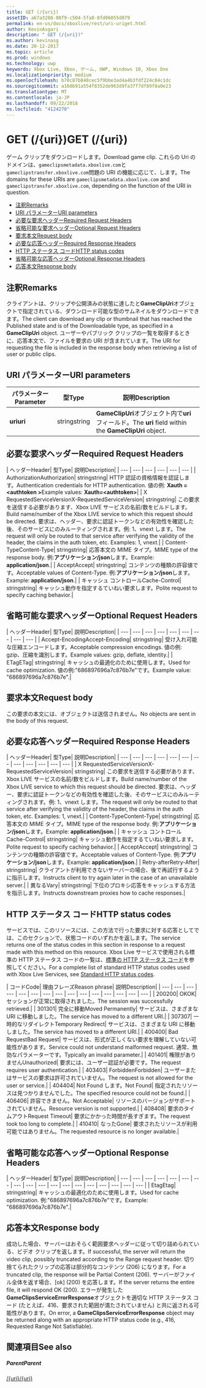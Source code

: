 ```yaml
---
title: GET (/{uri})
assetID: a67a3288-88f9-c504-5fa8-8fd06055d079
permalink: en-us/docs/xboxlive/rest/uri-uriget.html
author: KevinAsgari
description: " GET (/{uri})"
ms.author: kevinasg
ms.date: 20-12-2017
ms.topic: article
ms.prod: windows
ms.technology: uwp
keywords: Xbox Live, Xbox, ゲーム, UWP, Windows 10, Xbox One
ms.localizationpriority: medium
ms.openlocfilehash: b70c87b848cec5f9bbe3ad4a4b3fdf224c84c1dc
ms.sourcegitcommit: a160b91a554f8352de963d9fa37f7df89f8a0e23
ms.translationtype: MT
ms.contentlocale: ja-JP
ms.lasthandoff: 09/22/2018
ms.locfileid: "4124270"
---
```

# <a name="get-uri"></a><span data-ttu-id="2f139-104">GET (/{uri})</span><span class="sxs-lookup"><span data-stu-id="2f139-104">GET (/{uri})</span></span>
<span data-ttu-id="2f139-105">ゲーム クリップをダウンロードします。</span><span class="sxs-lookup"><span data-stu-id="2f139-105">Download game clip.</span></span> <span data-ttu-id="2f139-106">これらの Uri のドメインは、`gameclipsmetadata.xboxlive.com`と`gameclipstransfer.xboxlive.com`問題の URI の機能に応じて、します。</span><span class="sxs-lookup"><span data-stu-id="2f139-106">The domains for these URIs are `gameclipsmetadata.xboxlive.com` and `gameclipstransfer.xboxlive.com`, depending on the function of the URI in question.</span></span>
 
  * [<span data-ttu-id="2f139-107">注釈</span><span class="sxs-lookup"><span data-stu-id="2f139-107">Remarks</span></span>](#ID4EX)
  * [<span data-ttu-id="2f139-108">URI パラメーター</span><span class="sxs-lookup"><span data-stu-id="2f139-108">URI parameters</span></span>](#ID4EDB)
  * [<span data-ttu-id="2f139-109">必要な要求ヘッダー</span><span class="sxs-lookup"><span data-stu-id="2f139-109">Required Request Headers</span></span>](#ID4EEC)
  * [<span data-ttu-id="2f139-110">省略可能な要求ヘッダー</span><span class="sxs-lookup"><span data-stu-id="2f139-110">Optional Request Headers</span></span>](#ID4EQE)
  * [<span data-ttu-id="2f139-111">要求本文</span><span class="sxs-lookup"><span data-stu-id="2f139-111">Request body</span></span>](#ID4EZF)
  * [<span data-ttu-id="2f139-112">必要な応答ヘッダー</span><span class="sxs-lookup"><span data-stu-id="2f139-112">Required Response Headers</span></span>](#ID4EEG)
  * [<span data-ttu-id="2f139-113">HTTP ステータス コード</span><span class="sxs-lookup"><span data-stu-id="2f139-113">HTTP status codes</span></span>](#ID4EYAAC)
  * [<span data-ttu-id="2f139-114">省略可能な応答ヘッダー</span><span class="sxs-lookup"><span data-stu-id="2f139-114">Optional Response Headers</span></span>](#ID4EOFAC)
  * [<span data-ttu-id="2f139-115">応答本文</span><span class="sxs-lookup"><span data-stu-id="2f139-115">Response body</span></span>](#ID4EOGAC)
 
<a id="ID4EX"></a>

 
## <a name="remarks"></a><span data-ttu-id="2f139-116">注釈</span><span class="sxs-lookup"><span data-stu-id="2f139-116">Remarks</span></span>
 
<span data-ttu-id="2f139-117">クライアントは、クリップや公開済みの状態に達したと**GameClipUri**オブジェクトで指定されている、ダウンロード可能な型のサムネイルをダウンロードできます。</span><span class="sxs-lookup"><span data-stu-id="2f139-117">The client can download any clip or thumbnail that has reached the Published state and is of the Downloadable type, as specified in a **GameClipUri** object.</span></span> <span data-ttu-id="2f139-118">ユーザーやパブリック クリップの一覧を取得するときに、応答本文で、ファイルを要求の URI が含まれています。</span><span class="sxs-lookup"><span data-stu-id="2f139-118">The URI for requesting the file is included in the response body when retrieving a list of user or public clips.</span></span>
  
<a id="ID4EDB"></a>

 
## <a name="uri-parameters"></a><span data-ttu-id="2f139-119">URI パラメーター</span><span class="sxs-lookup"><span data-stu-id="2f139-119">URI parameters</span></span>
 
| <span data-ttu-id="2f139-120">パラメーター</span><span class="sxs-lookup"><span data-stu-id="2f139-120">Parameter</span></span>| <span data-ttu-id="2f139-121">型</span><span class="sxs-lookup"><span data-stu-id="2f139-121">Type</span></span>| <span data-ttu-id="2f139-122">説明</span><span class="sxs-lookup"><span data-stu-id="2f139-122">Description</span></span>| 
| --- | --- | --- | 
| <b><span data-ttu-id="2f139-123">uri</span><span class="sxs-lookup"><span data-stu-id="2f139-123">uri</span></span></b>| <span data-ttu-id="2f139-124">string</span><span class="sxs-lookup"><span data-stu-id="2f139-124">string</span></span>| <span data-ttu-id="2f139-125"><b>GameClipUri</b>オブジェクト内で<b>uri</b>フィールド。</span><span class="sxs-lookup"><span data-stu-id="2f139-125">The <b>uri</b> field within the <b>GameClipUri</b> object.</span></span>| 
  
<a id="ID4EEC"></a>

 
## <a name="required-request-headers"></a><span data-ttu-id="2f139-126">必要な要求ヘッダー</span><span class="sxs-lookup"><span data-stu-id="2f139-126">Required Request Headers</span></span>
 
| <span data-ttu-id="2f139-127">ヘッダー</span><span class="sxs-lookup"><span data-stu-id="2f139-127">Header</span></span>| <span data-ttu-id="2f139-128">型</span><span class="sxs-lookup"><span data-stu-id="2f139-128">Type</span></span>| <span data-ttu-id="2f139-129">説明</span><span class="sxs-lookup"><span data-stu-id="2f139-129">Description</span></span>| 
| --- | --- | --- | --- | --- | --- | 
| <span data-ttu-id="2f139-130">Authorization</span><span class="sxs-lookup"><span data-stu-id="2f139-130">Authorization</span></span>| <span data-ttu-id="2f139-131">string</span><span class="sxs-lookup"><span data-stu-id="2f139-131">string</span></span>| <span data-ttu-id="2f139-132">HTTP 認証の資格情報を認証します。</span><span class="sxs-lookup"><span data-stu-id="2f139-132">Authentication credentials for HTTP authentication.</span></span> <span data-ttu-id="2f139-133">値の例: <b>Xauth =&lt;authtoken ></b></span><span class="sxs-lookup"><span data-stu-id="2f139-133">Example values: <b>Xauth=&lt;authtoken></b></span></span>| 
| <span data-ttu-id="2f139-134">X RequestedServiceVersion</span><span class="sxs-lookup"><span data-stu-id="2f139-134">X-RequestedServiceVersion</span></span>| <span data-ttu-id="2f139-135">string</span><span class="sxs-lookup"><span data-stu-id="2f139-135">string</span></span>| <span data-ttu-id="2f139-136">この要求を送信する必要があります、Xbox LIVE サービスの名前/数をビルドします。</span><span class="sxs-lookup"><span data-stu-id="2f139-136">Build name/number of the Xbox LIVE service to which this request should be directed.</span></span> <span data-ttu-id="2f139-137">要求は、ヘッダー、要求に認証トークンなどの有効性を確認した後、そのサービスにのみルーティングされます。例: 1、vnext します。</span><span class="sxs-lookup"><span data-stu-id="2f139-137">The request will only be routed to that service after verifying the validity of the header, the claims in the auth token, etc. Examples: 1, vnext.</span></span>| 
| <span data-ttu-id="2f139-138">Content-Type</span><span class="sxs-lookup"><span data-stu-id="2f139-138">Content-Type</span></span>| <span data-ttu-id="2f139-139">string</span><span class="sxs-lookup"><span data-stu-id="2f139-139">string</span></span>| <span data-ttu-id="2f139-140">応答本文の MIME タイプ。</span><span class="sxs-lookup"><span data-stu-id="2f139-140">MIME type of the response body.</span></span> <span data-ttu-id="2f139-141">例:<b>アプリケーション/json</b>します。</span><span class="sxs-lookup"><span data-stu-id="2f139-141">Example: <b>application/json</b>.</span></span>| 
| <span data-ttu-id="2f139-142">Accept</span><span class="sxs-lookup"><span data-stu-id="2f139-142">Accept</span></span>| <span data-ttu-id="2f139-143">string</span><span class="sxs-lookup"><span data-stu-id="2f139-143">string</span></span>| <span data-ttu-id="2f139-144">コンテンツの種類の許容値です。</span><span class="sxs-lookup"><span data-stu-id="2f139-144">Acceptable values of Content-Type.</span></span> <span data-ttu-id="2f139-145">例:<b>アプリケーション/json</b>します。</span><span class="sxs-lookup"><span data-stu-id="2f139-145">Example: <b>application/json</b>.</span></span>| 
| <span data-ttu-id="2f139-146">キャッシュ コントロール</span><span class="sxs-lookup"><span data-stu-id="2f139-146">Cache-Control</span></span>| <span data-ttu-id="2f139-147">string</span><span class="sxs-lookup"><span data-stu-id="2f139-147">string</span></span>| <span data-ttu-id="2f139-148">キャッシュ動作を指定するていねい要求します。</span><span class="sxs-lookup"><span data-stu-id="2f139-148">Polite request to specify caching behavior.</span></span>| 
  
<a id="ID4EQE"></a>

 
## <a name="optional-request-headers"></a><span data-ttu-id="2f139-149">省略可能な要求ヘッダー</span><span class="sxs-lookup"><span data-stu-id="2f139-149">Optional Request Headers</span></span>
 
| <span data-ttu-id="2f139-150">ヘッダー</span><span class="sxs-lookup"><span data-stu-id="2f139-150">Header</span></span>| <span data-ttu-id="2f139-151">型</span><span class="sxs-lookup"><span data-stu-id="2f139-151">Type</span></span>| <span data-ttu-id="2f139-152">説明</span><span class="sxs-lookup"><span data-stu-id="2f139-152">Description</span></span>| 
| --- | --- | --- | --- | --- | --- | --- | --- | --- | 
| <span data-ttu-id="2f139-153">Accept-Encoding</span><span class="sxs-lookup"><span data-stu-id="2f139-153">Accept-Encoding</span></span>| <span data-ttu-id="2f139-154">string</span><span class="sxs-lookup"><span data-stu-id="2f139-154">string</span></span>| <span data-ttu-id="2f139-155">受け入れ可能な圧縮エンコードします。</span><span class="sxs-lookup"><span data-stu-id="2f139-155">Acceptable compression encodings.</span></span> <span data-ttu-id="2f139-156">値の例: gzip、圧縮を識別します。</span><span class="sxs-lookup"><span data-stu-id="2f139-156">Example values: gzip, deflate, identity.</span></span>| 
| <span data-ttu-id="2f139-157">ETag</span><span class="sxs-lookup"><span data-stu-id="2f139-157">ETag</span></span>| <span data-ttu-id="2f139-158">string</span><span class="sxs-lookup"><span data-stu-id="2f139-158">string</span></span>| <span data-ttu-id="2f139-159">キャッシュの最適化のために使用します。</span><span class="sxs-lookup"><span data-stu-id="2f139-159">Used for cache optimization.</span></span> <span data-ttu-id="2f139-160">値の例:"686897696a7c876b7e"です。</span><span class="sxs-lookup"><span data-stu-id="2f139-160">Example value: "686897696a7c876b7e".</span></span>| 
  
<a id="ID4EZF"></a>

 
## <a name="request-body"></a><span data-ttu-id="2f139-161">要求本文</span><span class="sxs-lookup"><span data-stu-id="2f139-161">Request body</span></span>
 
<span data-ttu-id="2f139-162">この要求の本文には、オブジェクトは送信されません。</span><span class="sxs-lookup"><span data-stu-id="2f139-162">No objects are sent in the body of this request.</span></span>
  
<a id="ID4EEG"></a>

 
## <a name="required-response-headers"></a><span data-ttu-id="2f139-163">必要な応答ヘッダー</span><span class="sxs-lookup"><span data-stu-id="2f139-163">Required Response Headers</span></span>
 
| <span data-ttu-id="2f139-164">ヘッダー</span><span class="sxs-lookup"><span data-stu-id="2f139-164">Header</span></span>| <span data-ttu-id="2f139-165">型</span><span class="sxs-lookup"><span data-stu-id="2f139-165">Type</span></span>| <span data-ttu-id="2f139-166">説明</span><span class="sxs-lookup"><span data-stu-id="2f139-166">Description</span></span>| 
| --- | --- | --- | --- | --- | --- | --- | --- | --- | --- | --- | --- | 
| <span data-ttu-id="2f139-167">X RequestedServiceVersion</span><span class="sxs-lookup"><span data-stu-id="2f139-167">X-RequestedServiceVersion</span></span>| <span data-ttu-id="2f139-168">string</span><span class="sxs-lookup"><span data-stu-id="2f139-168">string</span></span>| <span data-ttu-id="2f139-169">この要求を送信する必要があります、Xbox LIVE サービスの名前/数をビルドします。</span><span class="sxs-lookup"><span data-stu-id="2f139-169">Build name/number of the Xbox LIVE service to which this request should be directed.</span></span> <span data-ttu-id="2f139-170">要求は、ヘッダー、要求に認証トークンなどの有効性を確認した後、そのサービスにのみルーティングされます。例: 1、vnext します。</span><span class="sxs-lookup"><span data-stu-id="2f139-170">The request will only be routed to that service after verifying the validity of the header, the claims in the auth token, etc. Examples: 1, vnext.</span></span>| 
| <span data-ttu-id="2f139-171">Content-Type</span><span class="sxs-lookup"><span data-stu-id="2f139-171">Content-Type</span></span>| <span data-ttu-id="2f139-172">string</span><span class="sxs-lookup"><span data-stu-id="2f139-172">string</span></span>| <span data-ttu-id="2f139-173">応答本文の MIME タイプ。</span><span class="sxs-lookup"><span data-stu-id="2f139-173">MIME type of the response body.</span></span> <span data-ttu-id="2f139-174">例:<b>アプリケーション/json</b>します。</span><span class="sxs-lookup"><span data-stu-id="2f139-174">Example: <b>application/json</b>.</span></span>| 
| <span data-ttu-id="2f139-175">キャッシュ コントロール</span><span class="sxs-lookup"><span data-stu-id="2f139-175">Cache-Control</span></span>| <span data-ttu-id="2f139-176">string</span><span class="sxs-lookup"><span data-stu-id="2f139-176">string</span></span>| <span data-ttu-id="2f139-177">キャッシュ動作を指定するていねい要求します。</span><span class="sxs-lookup"><span data-stu-id="2f139-177">Polite request to specify caching behavior.</span></span>| 
| <span data-ttu-id="2f139-178">Accept</span><span class="sxs-lookup"><span data-stu-id="2f139-178">Accept</span></span>| <span data-ttu-id="2f139-179">string</span><span class="sxs-lookup"><span data-stu-id="2f139-179">string</span></span>| <span data-ttu-id="2f139-180">コンテンツの種類の許容値です。</span><span class="sxs-lookup"><span data-stu-id="2f139-180">Acceptable values of Content-Type.</span></span> <span data-ttu-id="2f139-181">例:<b>アプリケーション/json</b>します。</span><span class="sxs-lookup"><span data-stu-id="2f139-181">Example: <b>application/json</b>.</span></span>| 
| <span data-ttu-id="2f139-182">Retry-after</span><span class="sxs-lookup"><span data-stu-id="2f139-182">Retry-After</span></span>| <span data-ttu-id="2f139-183">string</span><span class="sxs-lookup"><span data-stu-id="2f139-183">string</span></span>| <span data-ttu-id="2f139-184">クライアントが利用できないサーバーの場合、後で再試行するように指示します。</span><span class="sxs-lookup"><span data-stu-id="2f139-184">Instructs client to try again later in the case of an unavailable server.</span></span>| 
| <span data-ttu-id="2f139-185">異なる</span><span class="sxs-lookup"><span data-stu-id="2f139-185">Vary</span></span>| <span data-ttu-id="2f139-186">string</span><span class="sxs-lookup"><span data-stu-id="2f139-186">string</span></span>| <span data-ttu-id="2f139-187">下位のプロキシ応答をキャッシュする方法を指示します。</span><span class="sxs-lookup"><span data-stu-id="2f139-187">Instructs downstream proxies how to cache responses.</span></span>| 
  
<a id="ID4EYAAC"></a>

 
## <a name="http-status-codes"></a><span data-ttu-id="2f139-188">HTTP ステータス コード</span><span class="sxs-lookup"><span data-stu-id="2f139-188">HTTP status codes</span></span>
 
<span data-ttu-id="2f139-189">サービスでは、このリソースには、この方法で行った要求に対する応答としてでは、このセクションで、状態コードのいずれかを返します。</span><span class="sxs-lookup"><span data-stu-id="2f139-189">The service returns one of the status codes in this section in response to a request made with this method on this resource.</span></span> <span data-ttu-id="2f139-190">Xbox Live サービスで使用される標準の HTTP ステータス コードの一覧は、[標準の HTTP ステータス コード](../../additional/httpstatuscodes.md)を参照してください。</span><span class="sxs-lookup"><span data-stu-id="2f139-190">For a complete list of standard HTTP status codes used with Xbox Live Services, see [Standard HTTP status codes](../../additional/httpstatuscodes.md).</span></span>
 
| <span data-ttu-id="2f139-191">コード</span><span class="sxs-lookup"><span data-stu-id="2f139-191">Code</span></span>| <span data-ttu-id="2f139-192">理由フレーズ</span><span class="sxs-lookup"><span data-stu-id="2f139-192">Reason phrase</span></span>| <span data-ttu-id="2f139-193">説明</span><span class="sxs-lookup"><span data-stu-id="2f139-193">Description</span></span>| 
| --- | --- | --- | --- | --- | --- | --- | --- | --- | --- | --- | --- | --- | --- | --- | 
| <span data-ttu-id="2f139-194">200</span><span class="sxs-lookup"><span data-stu-id="2f139-194">200</span></span>| <span data-ttu-id="2f139-195">OK</span><span class="sxs-lookup"><span data-stu-id="2f139-195">OK</span></span>| <span data-ttu-id="2f139-196">セッションが正常に取得されました。</span><span class="sxs-lookup"><span data-stu-id="2f139-196">The session was successfully retrieved.</span></span>| 
| <span data-ttu-id="2f139-197">301</span><span class="sxs-lookup"><span data-stu-id="2f139-197">301</span></span>| <span data-ttu-id="2f139-198">完全に移動</span><span class="sxs-lookup"><span data-stu-id="2f139-198">Moved Permanently</span></span>| <span data-ttu-id="2f139-199">サービスは、さまざまな URI に移動しました。</span><span class="sxs-lookup"><span data-stu-id="2f139-199">The service has moved to a different URI.</span></span>| 
| <span data-ttu-id="2f139-200">307</span><span class="sxs-lookup"><span data-stu-id="2f139-200">307</span></span>| <span data-ttu-id="2f139-201">一時的なリダイレクト</span><span class="sxs-lookup"><span data-stu-id="2f139-201">Temporary Redirect</span></span>| <span data-ttu-id="2f139-202">サービスは、さまざまな URI に移動しました。</span><span class="sxs-lookup"><span data-stu-id="2f139-202">The service has moved to a different URI.</span></span>| 
| <span data-ttu-id="2f139-203">400</span><span class="sxs-lookup"><span data-stu-id="2f139-203">400</span></span>| <span data-ttu-id="2f139-204">Bad Request</span><span class="sxs-lookup"><span data-stu-id="2f139-204">Bad Request</span></span>| <span data-ttu-id="2f139-205">サービスは、形式が正しくない要求を理解していない可能性があります。</span><span class="sxs-lookup"><span data-stu-id="2f139-205">Service could not understand malformed request.</span></span> <span data-ttu-id="2f139-206">通常、無効なパラメーターです。</span><span class="sxs-lookup"><span data-stu-id="2f139-206">Typically an invalid parameter.</span></span>| 
| <span data-ttu-id="2f139-207">401</span><span class="sxs-lookup"><span data-stu-id="2f139-207">401</span></span>| <span data-ttu-id="2f139-208">権限がありません</span><span class="sxs-lookup"><span data-stu-id="2f139-208">Unauthorized</span></span>| <span data-ttu-id="2f139-209">要求には、ユーザー認証が必要です。</span><span class="sxs-lookup"><span data-stu-id="2f139-209">The request requires user authentication.</span></span>| 
| <span data-ttu-id="2f139-210">403</span><span class="sxs-lookup"><span data-stu-id="2f139-210">403</span></span>| <span data-ttu-id="2f139-211">Forbidden</span><span class="sxs-lookup"><span data-stu-id="2f139-211">Forbidden</span></span>| <span data-ttu-id="2f139-212">ユーザーまたはサービスの要求は許可されていません。</span><span class="sxs-lookup"><span data-stu-id="2f139-212">The request is not allowed for the user or service.</span></span>| 
| <span data-ttu-id="2f139-213">404</span><span class="sxs-lookup"><span data-stu-id="2f139-213">404</span></span>| <span data-ttu-id="2f139-214">Not Found します。</span><span class="sxs-lookup"><span data-stu-id="2f139-214">Not Found</span></span>| <span data-ttu-id="2f139-215">指定されたリソースは見つかりませんでした。</span><span class="sxs-lookup"><span data-stu-id="2f139-215">The specified resource could not be found.</span></span>| 
| <span data-ttu-id="2f139-216">406</span><span class="sxs-lookup"><span data-stu-id="2f139-216">406</span></span>| <span data-ttu-id="2f139-217">許容できません。</span><span class="sxs-lookup"><span data-stu-id="2f139-217">Not Acceptable</span></span>| <span data-ttu-id="2f139-218">リソースのバージョンがサポートされていません。</span><span class="sxs-lookup"><span data-stu-id="2f139-218">Resource version is not supported.</span></span>| 
| <span data-ttu-id="2f139-219">408</span><span class="sxs-lookup"><span data-stu-id="2f139-219">408</span></span>| <span data-ttu-id="2f139-220">要求のタイムアウト</span><span class="sxs-lookup"><span data-stu-id="2f139-220">Request Timeout</span></span>| <span data-ttu-id="2f139-221">要求にかかった時間が長すぎます。</span><span class="sxs-lookup"><span data-stu-id="2f139-221">The request took too long to complete.</span></span>| 
| <span data-ttu-id="2f139-222">410</span><span class="sxs-lookup"><span data-stu-id="2f139-222">410</span></span>| <span data-ttu-id="2f139-223">なった</span><span class="sxs-lookup"><span data-stu-id="2f139-223">Gone</span></span>| <span data-ttu-id="2f139-224">要求されたリソースが利用可能ではありません。</span><span class="sxs-lookup"><span data-stu-id="2f139-224">The requested resource is no longer available.</span></span>| 
  
<a id="ID4EOFAC"></a>

 
## <a name="optional-response-headers"></a><span data-ttu-id="2f139-225">省略可能な応答ヘッダー</span><span class="sxs-lookup"><span data-stu-id="2f139-225">Optional Response Headers</span></span>
 
| <span data-ttu-id="2f139-226">ヘッダー</span><span class="sxs-lookup"><span data-stu-id="2f139-226">Header</span></span>| <span data-ttu-id="2f139-227">型</span><span class="sxs-lookup"><span data-stu-id="2f139-227">Type</span></span>| <span data-ttu-id="2f139-228">説明</span><span class="sxs-lookup"><span data-stu-id="2f139-228">Description</span></span>| 
| --- | --- | --- | --- | --- | --- | --- | --- | --- | --- | --- | --- | --- | --- | --- | --- | --- | --- | 
| <span data-ttu-id="2f139-229">Etag</span><span class="sxs-lookup"><span data-stu-id="2f139-229">Etag</span></span>| <span data-ttu-id="2f139-230">string</span><span class="sxs-lookup"><span data-stu-id="2f139-230">string</span></span>| <span data-ttu-id="2f139-231">キャッシュの最適化のために使用します。</span><span class="sxs-lookup"><span data-stu-id="2f139-231">Used for cache optimization.</span></span> <span data-ttu-id="2f139-232">例:"686897696a7c876b7e"です。</span><span class="sxs-lookup"><span data-stu-id="2f139-232">Example: "686897696a7c876b7e".</span></span>| 
  
<a id="ID4EOGAC"></a>

 
## <a name="response-body"></a><span data-ttu-id="2f139-233">応答本文</span><span class="sxs-lookup"><span data-stu-id="2f139-233">Response body</span></span>
 
<a id="ID4EUGAC"></a>

  
 
<span data-ttu-id="2f139-234">成功した場合、サーバーはおそらく範囲要求ヘッダーに従って切り詰められている、ビデオ クリップを返します。</span><span class="sxs-lookup"><span data-stu-id="2f139-234">If successful, the server will return the video clip, possibly truncated according to the Range request header.</span></span> <span data-ttu-id="2f139-235">切り捨てられたクリップの応答は部分的なコンテンツ (206) になります。</span><span class="sxs-lookup"><span data-stu-id="2f139-235">For a truncated clip, the response will be Partial Content (206).</span></span> <span data-ttu-id="2f139-236">サーバーがファイル全体を返す場合、[ok] (200) を応答します。</span><span class="sxs-lookup"><span data-stu-id="2f139-236">If the server returns the entire file, it will respond OK (200).</span></span> <span data-ttu-id="2f139-237">エラーが発生した**GameClipsServiceErrorResponse**オブジェクトを適切な HTTP ステータス コード (たとえば、416、要求された範囲が満たされていません) と共に返される可能性があります。</span><span class="sxs-lookup"><span data-stu-id="2f139-237">On error, a **GameClipsServiceErrorResponse** object may be returned along with an appropriate HTTP status code (e.g., 416, Requested Range Not Satisfiable).</span></span>
   
<a id="ID4E4GAC"></a>

 
## <a name="see-also"></a><span data-ttu-id="2f139-238">関連項目</span><span class="sxs-lookup"><span data-stu-id="2f139-238">See also</span></span>
 
<a id="ID4E6GAC"></a>

 
##### <a name="parent"></a><span data-ttu-id="2f139-239">Parent</span><span class="sxs-lookup"><span data-stu-id="2f139-239">Parent</span></span> 

[<span data-ttu-id="2f139-240">/{uri}</span><span class="sxs-lookup"><span data-stu-id="2f139-240">/{uri}</span></span>](uri-uri.md)

   
